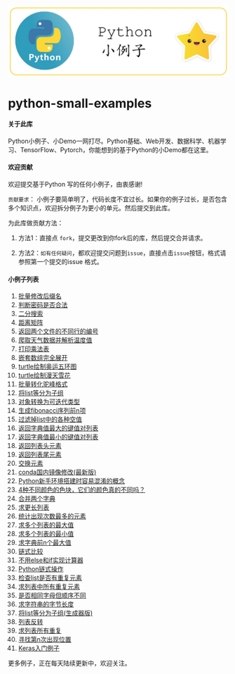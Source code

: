 ![](./img/logo-python-small-examples.png)



# python-small-examples

#### 关于此库

Python小例子、小Demo一网打尽。Python基础、Web开发、数据科学、机器学习、TensorFlow、Pytorch，你能想到的基于Python的小Demo都在这里。

#### 欢迎贡献

欢迎提交基于Python 写的任何小例子，由衷感谢!

`贡献要求`：
小例子要简单明了，代码长度不宜过长。如果你的例子过长，是否包含多个知识点，欢迎拆分例子为更小的单元。然后提交到此库。

为此库做贡献方法：

1. 方法1：直接点 `fork`，提交更改到你fork后的库，然后提交合并请求。

2. 方法2：`如有任何疑问`，都欢迎提交问题到`issue`，直接点击`issue`按钮，格式请参照第一个提交的issue 格式。

   

#### 小例子列表

1. [批量修改后缀名](./批量修改后缀名.md)
2. [判断密码是否合法](判断密码是否合法.md)
3. [二分搜索](二分搜索.md)
4. [距离矩阵](距离矩阵.md)
5. [返回两个文件的不同行的编号](返回两个文件的不同行的编号.md)
6. [爬取天气数据并解析温度值](爬取天气数据并解析温度值.md)
7. [打印乘法表](打印乘法表.md)
8. [嵌套数组完全展开](嵌套数组完全展开.md)
9. [turtle绘制奥运五环图](turtle绘制奥运五环图.md)
10. [turtle绘制漫天雪花](turtle绘制漫天雪花.md)
11. [批量转化驼峰格式](批量转化为驼峰格式.md)
12. [将list等分为子组](./将list等分为子组.md)
13. [对象转换为可迭代类型](./对象转换为可迭代类型.md)
14. [生成fibonacci序列前n项](生成fibonacci序列前n项.md)
15. [过滤掉list中的各种空值](过滤掉list中的各种空值.md)
16. [返回字典值最大的键值对列表](返回字典值最大的键值对列表.md)
17. [返回字典值最小的键值对列表](返回字典值最小的键值对列表.md)
18. [返回列表头元素](返回列表头元素.md)
19. [返回列表尾元素](返回列表尾元素.md)
20. [交换元素](交换元素.md)
21. [conda国内镜像修改(最新版)](conda国内镜像修改(最新版).md)
22. [Python新手环境搭建时容易混淆的概念](Python新手环境搭建时容易混淆的概念.md)
23. [4种不同颜色的色块，它们的颜色真的不同吗？](4种不同颜色的色块，它们的颜色真的不同吗？.md)
24. [合并两个字典](合并两个字典.md)
25. [求更长列表](求更长列表.md)
26. [统计出现次数最多的元素](统计出现次数最多的元素.md)
27. [求多个列表的最大值](求多个列表的最大值.md)
28. [求多个列表的最小值](求多个列表的最小值.md)
29. [求字典前n个最大值](求字典前n个最大值.md)
30. [链式比较](链式比较.md)
31. [不用else和if实现计算器](不用else和if实现计算器.md)
32. [Python链式操作](Python链式操作.md)
33. [检查list是否有重复元素](检查list是否有重复元素.md)
34. [求列表中所有重复元素](求列表中所有重复元素.md)
35. [是否相同字母但顺序不同](是否相同字母但顺序不同.md)
36. [求字符串的字节长度](求字符串的字节长度.md)
37. [将list等分为子组(生成器版)](将list等分为子组(生成器版).md)
38. [列表反转](列表反转.md)
39. [求列表所有重复](求列表所有重复.md)
40. [寻找第n次出现位置](寻找第n次出现位置.md)
41. [Keras入门例子](Keras入门例子.md)

更多例子，正在每天陆续更新中，欢迎关注。

















